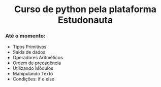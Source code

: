 
<h1 align="center">Curso de python pela plataforma Estudonauta</h1>

### Até o momento:
- Tipos Primitivos
- Saida de dados
- Operadores Aritméticos
- Ordem de precadência
- Utilizando Módulos
- Manipulando Texto
- Condições: if e else
